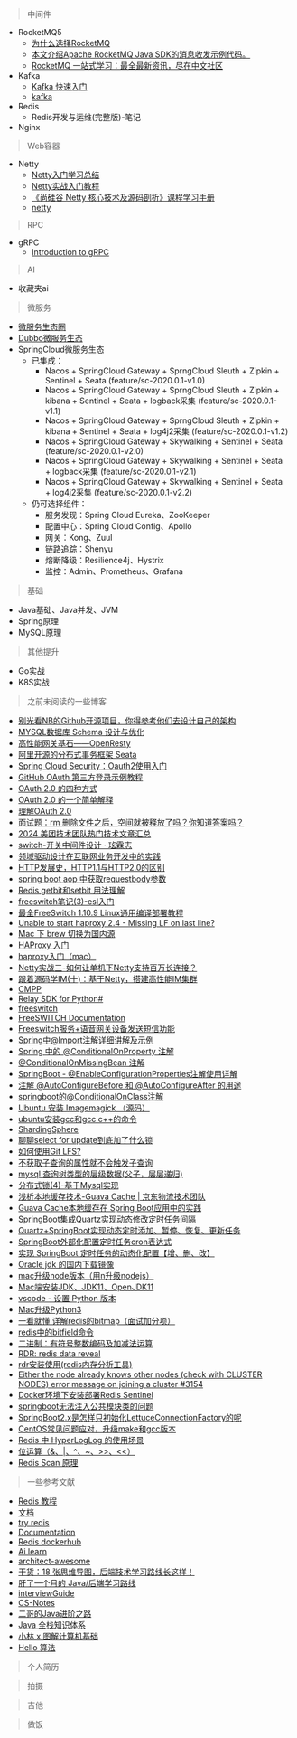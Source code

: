 > 中间件
* RocketMQ5
  * [为什么选择RocketMQ](https://rocketmq.apache.org/zh/docs/)
  * [本文介绍Apache RocketMQ Java SDK的消息收发示例代码。](https://help.aliyun.com/zh/apsaramq-for-rocketmq/cloud-message-queue-rocketmq-5-x-series/developer-reference/sample-code?spm=a2c4g.11186623.help-menu-29530.d_5_1_1_0_2.6e5b2045jac9Qp)
  * [RocketMQ 一站式学习：最全最新资讯，尽在中文社区](https://rocketmq.io/)
* Kafka
  * [Kafka 快速入门](https://dunwu.github.io/bigdata-tutorial/kafka/Kafka%E5%BF%AB%E9%80%9F%E5%85%A5%E9%97%A8.html)
  * [kafka](https://kafka.apache.org/)
* Redis
  * Redis开发与运维(完整版)-笔记
* Nginx

> Web容器
* Netty
  * [Netty入门学习总结](https://segmentfault.com/a/1190000037747171)
  * [Netty实战入门教程](https://segmentfault.com/a/1190000046069356)
  * [《尚硅谷 Netty 核心技术及源码剖析》课程学习手册](https://dongzl.github.io/netty-handbook/#/)
  * [netty](https://netty.io/)

> RPC
* gRPC
  * [Introduction to gRPC](https://grpc.io/docs/what-is-grpc/introduction/)

> AI
* 收藏夹ai

> 微服务
* [微服务生态圈](![](https://raw.githubusercontent.com/Garden12138/picbed-cloud/main/minikube/%E5%BE%AE%E6%9C%8D%E5%8A%A1%E6%9E%B6%E6%9E%84%E7%94%9F%E6%80%81%E5%9B%BE-v1.0.jpg))
* [Dubbo微服务生态](https://cn.dubbo.apache.org/zh-cn/overview/core-features/ecosystem/)
* SpringCloud微服务生态
  * 已集成：
    * Nacos + SpringCloud Gateway + SprngCloud Sleuth + Zipkin + Sentinel + Seata (feature/sc-2020.0.1-v1.0)
    * Nacos + SpringCloud Gateway + SprngCloud Sleuth + Zipkin + kibana + Sentinel + Seata + logback采集 (feature/sc-2020.0.1-v1.1)
    * Nacos + SpringCloud Gateway + SprngCloud Sleuth + Zipkin + kibana + Sentinel + Seata + log4j2采集 (feature/sc-2020.0.1-v1.2)
    * Nacos + SpringCloud Gateway + Skywalking + Sentinel + Seata (feature/sc-2020.0.1-v2.0)
    * Nacos + SpringCloud Gateway + Skywalking + Sentinel + Seata + logback采集 (feature/sc-2020.0.1-v2.1)
    * Nacos + SpringCloud Gateway + Skywalking + Sentinel + Seata + log4j2采集 (feature/sc-2020.0.1-v2.2)
  * 仍可选择组件：
    * 服务发现：Spring Cloud Eureka、ZooKeeper
    * 配置中心：Spring Cloud Config、Apollo
    * 网关：Kong、Zuul
    * 链路追踪：Shenyu
    * 熔断降级：Resilience4j、Hystrix
    * 监控：Admin、Prometheus、Grafana

> 基础
* Java基础、Java并发、JVM
* Spring原理
* MySQL原理

> 其他提升
* Go实战
* K8S实战

> 之前未阅读的一些博客

* [别光看NB的Github开源项目，你得参考他们去设计自己的架构](https://juejin.cn/post/7171345086440013855)
* [MYSQL数据库 Schema 设计与优化](https://juejin.cn/post/7171399575125622814)
* [高性能网关基石——OpenResty](https://juejin.cn/post/7182046516549763130)
* [阿里开源的分布式事务框架 Seata](http://www.dreamwu.com/post-1741.html)
* [Spring Cloud Security：Oauth2使用入门](https://juejin.cn/post/6844903987137740813)
* [GitHub OAuth 第三方登录示例教程](https://www.ruanyifeng.com/blog/2019/04/github-oauth.html)
* [OAuth 2.0 的四种方式](https://www.ruanyifeng.com/blog/2019/04/oauth-grant-types.html)
* [OAuth 2.0 的一个简单解释](https://www.ruanyifeng.com/blog/2019/04/oauth_design.html])
* [理解OAuth 2.0](https://www.ruanyifeng.com/blog/2014/05/oauth_2_0.html)
* [面试题：rm 删除文件之后，空间就被释放了吗？你知道答案吗？](https://juejin.cn/post/6903044406291464200)
* [2024 美团技术团队热门技术文章汇总](https://juejin.cn/post/7452935566839922723)
* [switch-开关中间件设计 · 玹霖志](https://xujin.org/blog/mw/switch1/)
* [领域驱动设计在互联网业务开发中的实践](https://tech.meituan.com/2017/12/22/ddd-in-practice.html)
* [HTTP发展史，HTTP1.1与HTTP2.0的区别](https://juejin.cn/post/7079936383925616653)
* [spring boot aop 中获取requestbody参数](https://www.jianshu.com/p/183ef7afc472)
* [Redis getbit和setbit 用法理解](https://blog.csdn.net/sinat_38740436/article/details/88599751)
* [freeswitch笔记(3)-esl入门](https://cloud.tencent.com/developer/article/1585511)
* [最全FreeSwitch 1.10.9 Linux通用编译部署教程](https://blog.csdn.net/qq_36369267/article/details/131564019)
* [Unable to start haproxy 2.4 - Missing LF on last line?](https://stackoverflow.com/questions/68350378/unable-to-start-haproxy-2-4-missing-lf-on-last-line)
* [Mac 下 brew 切换为国内源](https://cloud.tencent.com/developer/article/1614039)
* [HAProxy 入门](https://jaminzhang.github.io/lb/HAProxy-Get-Started/#top1)
* [haproxy入门（mac）](https://blog.csdn.net/anningzhu/article/details/77725354)
* [Netty实战三-如何让单机下Netty支持百万长连接？](https://juejin.cn/post/6998870500973740069)
* [跟着源码学IM(十)：基于Netty，搭建高性能IM集群](https://cloud.tencent.com/developer/article/1936406)
* [CMPP](https://developer.aliyun.com/article/875086)
* [Relay SDK for Python#](https://docs.signalwire.com/reference/relay-sdk-python/v2/#relay-sdk-for-python)
* [freeswitch](https://github.com/signalwire/freeswitch?tab=readme-ov-file)
* [FreeSWITCH Documentation](https://developer.signalwire.com/freeswitch/)
* [Freeswitch服务+语音网关设备发送短信功能](https://blog.csdn.net/giscong/article/details/124155466)
* [Spring中@Import注解详细讲解及示例](https://blog.csdn.net/zouliping123456/article/details/114096248)
* [Spring 中的 @ConditionalOnProperty 注解](https://springdoc.cn/spring-conditionalonproperty/)
* [@ConditionalOnMissingBean 注解](https://www.hxstrive.com/subject/spring_boot/480.htm)
* [SpringBoot - @EnableConfigurationProperties注解使用详解](https://blog.csdn.net/goodjava2007/article/details/122876462)
* [注解 @AutoConfigureBefore 和 @AutoConfigureAfter 的用途](https://www.cnblogs.com/lvjingying/p/14289589.html)
* [springboot的@ConditionalOnClass注解](https://www.cnblogs.com/teach/p/16519087.html)
* [Ubuntu 安装 Imagemagick （源码）](https://blog.csdn.net/qq_20722255/article/details/130605003)
* [ubuntu安装gcc和gcc c++的命令](https://blog.csdn.net/qq_39034148/article/details/132657823)
* [ShardingSphere](https://shardingsphere.apache.org/document/5.0.0/cn/overview/)
* [聊聊select for update到底加了什么锁](https://ost.51cto.com/posts/20956)
* [如何使用Git LFS?](https://help.aliyun.com/zh/yunxiao/user-guide/how-to-use-git-lfs)
* [不获取子查询的属性就不会触发子查询](https://www.cnblogs.com/lzghyh/p/14926663.html)
* [mysql 查询树类型的层级数据(父子，层层递归)](https://blog.csdn.net/k0307x1990y/article/details/122669184)
* [分布式锁(4)-基于Mysql实现](https://segmentfault.com/a/1190000023045815)
* [浅析本地缓存技术-Guava Cache | 京东物流技术团队](https://juejin.cn/post/7257519248054157369)
* [Guava Cache本地缓存在 Spring Boot应用中的实践](https://segmentfault.com/a/1190000017802222)
* [SpringBoot集成Quartz实现动态修改定时任务间隔](https://juejin.cn/post/6844904003675881486)
* [Quartz+SpringBoot实现动态定时添加、暂停、恢复、更新任务](https://blog.csdn.net/qq_43657722/article/details/126828399)
* [SpringBoot外部化配置定时任务cron表达式 ](https://www.cnblogs.com/loveletters/p/scheduled-config.html)
* [实现 SpringBoot 定时任务的动态化配置【增、删、改】](https://blog.csdn.net/qq_40553917/article/details/121879588)
* [Oracle jdk 的国内下载镜像](https://developer.aliyun.com/article/858921)
* [mac升级node版本（用n升级nodejs）](https://blog.csdn.net/weixin_43676252/article/details/128578911)
* [Mac端安装JDK、JDK11、OpenJDK11](https://blog.csdn.net/weixin_42464282/article/details/130991525)
* [vscode - 设置 Python 版本](https://blog.csdn.net/Marryvivien/article/details/113487151)
* [Mac升级Python3](https://www.cnblogs.com/wood-life/p/12095298.html)
* [一看就懂 详解redis的bitmap（面试加分项）](https://blog.csdn.net/qq_35190492/article/details/123467702)
* [redis中的bitfield命令](https://blog.csdn.net/zhangyingchengqi/article/details/105724666)
* [二进制：有符号整数编码及加减法运算](https://www.lumin.tech/articles/bitwise-operations/)
* [RDR: redis data reveal](https://github.com/xueqiu/rdr/blob/master/README.md)
* [rdr安装使用(redis内存分析工具)](https://www.cnblogs.com/nanxiang/p/16773477.html)
* [Either the node already knows other nodes (check with CLUSTER NODES) error message on joining a cluster #3154
](https://github.com/redis/redis/issues/3154)
* [Docker环境下安装部署Redis Sentinel](https://luckyxue.github.io/2020/04/20/Docker%E7%8E%AF%E5%A2%83%E4%B8%8B%E5%AE%89%E8%A3%85%E9%83%A8%E7%BD%B2Redis-Sentinel/)
* [springboot无法注入公共模块类的问题](https://juejin.cn/post/6844903764529250317)
* [SpringBoot2.x是怎样只初始化LettuceConnectionFactory的呢](https://somersames.xyz/2020/01/05/SpringBoot2-x%E6%98%AF%E6%80%8E%E6%A0%B7%E5%8F%AA%E5%88%9D%E5%A7%8B%E5%8C%96LettuceConnectionFactory%E7%9A%84%E5%91%A2/)
* [CentOS常见问题应对，升级make和gcc版本](https://blog.csdn.net/sinat_32873711/article/details/126882390)
* [Redis 中 HyperLogLog 的使用场景](https://www.cnblogs.com/54chensongxia/p/13803465.html)
* [位运算（&、|、^、~、>>、<<）](https://www.runoob.com/w3cnote/bit-operation.html)
* [Redis Scan 原理](https://xie.infoq.cn/article/c9f2e33be3dded138a58d72dc)

> 一些参考文献

* [Redis 教程](https://redis.net.cn/tutorial/3501.html)
* [文档](http://www.redis.cn/documentation.html)
* [try redis](https://try.redis.io/)
* [Documentation](https://redis.io/docs/)
* [Redis dockerhub](https://hub.docker.com/_/redis)
* [Ai learn](https://github.com/ben1234560/AiLearning-Theory-Applying)
* [architect-awesome](https://github.com/xingshaocheng/architect-awesome)
* [干货：18 张思维导图，后端技术学习路线长这样！](https://mp.weixin.qq.com/s/THgAauBgpjcFbOEkHXT8OQ)
* [肝了一个月的 Java/后端学习路线](https://mp.weixin.qq.com/s/QrRVMp6z7HjZA4trsga_cg)
* [interviewGuide](https://github.com/NotFound9/interviewGuide)
* [CS-Notes](https://github.com/CyC2018/CS-Notes)
* [二哥的Java进阶之路](https://tobebetterjavaer.com/)
* [Java 全栈知识体系](https://pdai.tech/)
* [小林 x 图解计算机基础](https://xiaolincoding.com/)
* [Hello 算法](https://www.hello-algo.com/)

> 个人简历

> 拍摄

> 吉他

> 做饭